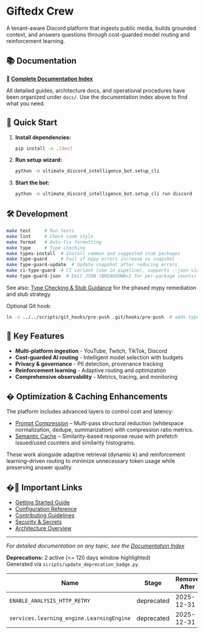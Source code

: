# Giftedx Crew

A tenant-aware Discord platform that ingests public media, builds grounded context, and answers questions through cost-guarded model routing and reinforcement learning.

## 📚 Documentation

**📖 [Complete Documentation Index](docs/ROOT_DOCS_INDEX.md)**

All detailed guides, architecture docs, and operational procedures have been organized under `docs/`. Use the documentation index above to find what you need.

## 🚀 Quick Start

1. **Install dependencies:**

   ```bash
   pip install -e .[dev]
   ```

1. **Run setup wizard:**

   ```bash
   python -m ultimate_discord_intelligence_bot.setup_cli
   ```

1. **Start the bot:**

   ```bash
   python -m ultimate_discord_intelligence_bot.setup_cli run discord
   ```

## 🛠️ Development

```bash
make test     # Run tests
make lint     # Check code style
make format   # Auto-fix formatting
make type     # Type checking
make types-install  # Install common and suggested stub packages
make type-guard     # Fail if mypy errors increase vs snapshot
make type-guard-update  # Update snapshot after reducing errors
make ci-type-guard  # CI variant (use in pipeline), supports --json via ARGS
make type-guard-json  # Emit JSON (BREAKDOWN=1 for per-package counts)
```

See also: [Type Checking & Stub Guidance](docs/types_and_stubs.md) for the phased mypy remediation and stub strategy.

Optional Git hook:

```bash
ln -s ../../scripts/git_hooks/pre-push .git/hooks/pre-push  # adds type regression guard
```

## 📁 Key Features

- **Multi-platform ingestion** - YouTube, Twitch, TikTok, Discord
- **Cost-guarded AI routing** - Intelligent model selection with budgets
- **Privacy & governance** - PII detection, provenance tracking
- **Reinforcement learning** - Adaptive routing and optimization
- **Comprehensive observability** - Metrics, tracing, and monitoring

## � Optimization & Caching Enhancements

The platform includes advanced layers to control cost and latency:

- [Prompt Compression](docs/prompt_compression.md) – Multi-pass structural reduction (whitespace normalization, dedupe, summarization) with compression ratio metrics.
- [Semantic Cache](docs/semantic_cache.md) – Similarity-based response reuse with prefetch issued/used counters and similarity histograms.

These work alongside adaptive retrieval (dynamic k) and reinforcement learning–driven routing to minimize unnecessary token usage while preserving answer quality.

## �🔗 Important Links

- [Getting Started Guide](docs/GETTING_STARTED.md)
- [Configuration Reference](docs/configuration.md)
- [Contributing Guidelines](docs/operations/CONTRIBUTING.md)
- [Security & Secrets](docs/security/SECURITY_SECRETS.md)
- [Architecture Overview](docs/architecture/architecture.md)

---

*For detailed documentation on any topic, see the [Documentation Index](docs/ROOT_DOCS_INDEX.md)*

<!-- DEPRECATIONS:START -->
**Deprecations:** 2 active (<= 120 days window highlighted)  \
        Generated via `scripts/update_deprecation_badge.py`.

| Name | Stage | Remove After | Days Left | Occurrences | Violation | Replacement |
|------|-------|--------------|-----------|-------------|-----------|-------------|
| `ENABLE_ANALYSIS_HTTP_RETRY` | deprecated | 2025-12-31 | 113 | 7 | ✅ | ENABLE_HTTP_RETRY |
| `services.learning_engine.LearningEngine` | deprecated | 2025-12-31 | 113 | 22 | ✅ | core.learning_engine.LearningEngine |
<!-- DEPRECATIONS:END -->

